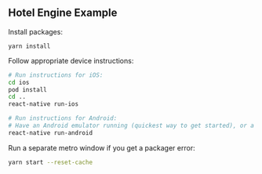 Hotel Engine Example
----

Install packages:

```
yarn install
```

Follow appropriate device instructions:

```bash
# Run instructions for iOS:
cd ios
pod install
cd ..
react-native run-ios

# Run instructions for Android:
# Have an Android emulator running (quickest way to get started), or a device connected.
react-native run-android
```

Run a separate metro window if you get a packager error:
```bash
yarn start --reset-cache
```
